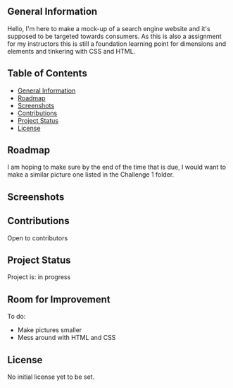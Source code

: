 ## General Information

Hello, I'm here to make a mock-up of a search engine website and it's supposed to be targeted towards consumers. As this is also a assignment for my instructors this is still a foundation learning point for dimensions and elements and tinkering with CSS and HTML.

## Table of Contents
* [General Information](#general-information)
* [Roadmap](#roadmap)
* [Screenshots](#screenshots)
* [Contributions](#contributions)
* [Project Status](#project-status)
* [License](#license)

## Roadmap

I am hoping to make sure by the end of the time that is due, I would want to make a similar picture one listed in the Challenge 1 folder.

## Screenshots

## Contributions

Open to contributors 

## Project Status

Project is: in progress

## Room for Improvement

To do:

- Make pictures smaller
- Mess around with HTML and CSS

## License

No initial license yet to be set.




